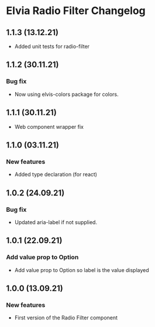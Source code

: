# Elvia Radio Filter Changelog

## 1.1.3 (13.12.21)

- Added unit tests for radio-filter

## 1.1.2 (30.11.21)

### Bug fix

- Now using elvis-colors package for colors.

## 1.1.1 (30.11.21)

- Web component wrapper fix

## 1.1.0 (03.11.21)

### New features

- Added type declaration (for react)

## 1.0.2 (24.09.21)

### Bug fix

- Updated aria-label if not supplied.

## 1.0.1 (22.09.21)

### Add value prop to Option

- Add value prop to Option so label is the value displayed

## 1.0.0 (13.09.21)

### New features

- First version of the Radio Filter component
